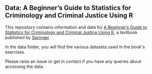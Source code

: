 ## Data: A Beginner’s Guide to Statistics for Criminology and Criminal Justice Using R

This repository contains information and data for [A Beginner’s Guide to Statistics for Criminology and Criminal Justice Using R](https://link.springer.com/book/10.1007/978-3-030-50625-4), a textbook published by [Springer](https://link.springer.com/). 

In the data folder, you will find the various datasets used in the book's exercises.

Please raise an issue or get in contact if you have any queries about accessing the data.
